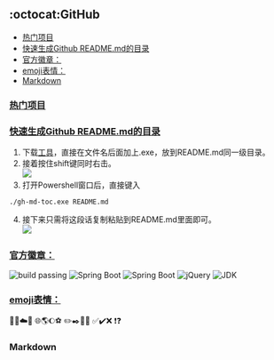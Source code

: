 ## :octocat:GitHub

* [<a href="https://github\.com/trending">热门项目</a>](#%E7%83%AD%E9%97%A8%E9%A1%B9%E7%9B%AE)
* [<a href="https://blog\.csdn\.net/esa\_dsq/article/details/79617041\#2\-%E8%A7%A3%E5%86%B3%E6%96%B9%E6%A1%88gh\-md\-toc" rel="nofollow">快速生成Github README\.md的目录</a>](#%E5%BF%AB%E9%80%9F%E7%94%9F%E6%88%90github-readmemd%E7%9A%84%E7%9B%AE%E5%BD%95)
* [<a href="http://shields\.io/" rel="nofollow">官方徽章：</a>](#%E5%AE%98%E6%96%B9%E5%BE%BD%E7%AB%A0)
* [<a href="https://www\.cnblogs\.com/takeurhand/p/6940135\.html" rel="nofollow">emoji表情：</a>](#emoji%E8%A1%A8%E6%83%85)
* [Markdown](#markdown)

### [热门项目](https://github.com/trending)

### [快速生成Github README.md的目录](https://blog.csdn.net/esa_dsq/article/details/79617041#2-%E8%A7%A3%E5%86%B3%E6%96%B9%E6%A1%88gh-md-toc)
1) 下载[工具](https://github.com/ekalinin/github-markdown-toc.go/releases)，直接在文件名后面加上.exe，放到README.md同一级目录。
2) 接着按住shift键同时右击。  
![](https://img-blog.csdn.net/20180319203002205?watermark/2/text/Ly9ibG9nLmNzZG4ubmV0L0VTQV9EU1E=/font/5a6L5L2T/fontsize/400/fill/I0JBQkFCMA==/dissolve/70)
3) 打开Powershell窗口后，直接键入
```
./gh-md-toc.exe README.md
```
4) 接下来只需将这段话复制粘贴到README.md里面即可。  
![](https://img-blog.csdn.net/2018031920320553?watermark/2/text/Ly9ibG9nLmNzZG4ubmV0L0VTQV9EU1E=/font/5a6L5L2T/fontsize/400/fill/I0JBQkFCMA==/dissolve/70)

### [官方徽章：](http://shields.io/)  
![build passing](https://img.shields.io/badge/build-passing-brightgreen.svg)
![Spring Boot](https://img.shields.io/badge/Spring%20Boot-1.5.13-brightgreen.svg)
![Spring Boot](https://img.shields.io/badge/Spring%20Boot-2.1.0-brightgreen.svg)
![jQuery](https://img.shields.io/badge/jQuery-1.10.2-orange.svg)
![JDK](https://img.shields.io/badge/JDK-1.8-blue.svg)

### [emoji表情：](https://www.cnblogs.com/takeurhand/p/6940135.html)  
💭💬☁️🎲   🌐🌎🌔⚽    ✏️✒️📐📙   ✅✔️❌ ❗❓  

### Markdown 


